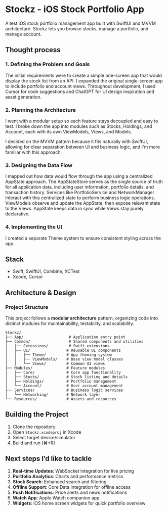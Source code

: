 # Stockz - iOS Stock Portfolio App

A test iOS stock portfolio management app built with SwiftUI and MVVM architecture. Stockz lets you browse stocks, manage a portfolio, and manage account.

## Thought process

### 1. Defining the Problem and Goals

The initial requirements were to create a simple one-screen app that would display the stock list from an API. I expanded the original single-screen app to include portfolio and account views. Throughout development, I used Cursor for code suggestions and ChatGPT for UI design inspiration and asset generation.

### 2. Planning the Architecture

I went with a modular setup so each feature stays decoupled and easy to test. I broke down the app into modules such as Stocks, Holdings, and Account, each with its own ViewModels, Views, and Models.

I decided on the MVVM pattern because it fits naturally with SwiftUI, allowing for clear separation between UI and business logic, and I'm more familiar with this approach.

### 3. Designing the Data Flow

I mapped out how data would flow through the app using a centralized AppState approach. The AppStateStore serves as the single source of truth for all application data, including user information, portfolio details, and transaction history. Services like PortfolioService and NetworkManager interact with this centralized state to perform business logic operations. ViewModels observe and update the AppState, then expose relevant state to the Views. AppState keeps data in sync while Views stay purely declarative.

### 4. Implementing the UI

I created a separate Theme system to ensure consistent styling across the app.


## Stack
- Swift, SwiftUI, Combine, XCTest
- Xcode, Cursor

## Architecture & Design

### Project Structure

This project follows a **modular architecture** pattern, organizing code into distinct modules for maintainability, testability, and scalability.

```
Stockz/
├── App/                    # Application entry point
├── Common/                 # Shared components and utilities
│   ├── Extensions/         # Swift extensions
│   ├── UI/                # Reusable UI components
│   │   ├── Theme/         # App theming system
│   │   ├── ViewModels/    # Base view model classes
│   │   └── Views/         # Common UI views
├── Modules/               # Feature modules
│   ├── Core/              # Core app functionality
│   ├── Stocks/            # Stock listing and details
│   ├── Holdings/          # Portfolio management
│   └── Account/           # User account management
├── Services/              # Business logic services
│   └── Networking/        # Network layer
└── Resources/             # Assets and resources
```

## Building the Project

1. Clone the repository
2. Open `Stockz.xcodeproj` in Xcode
3. Select target device/simulator
4. Build and run (⌘+R)

## Next steps I’d like to tackle

1. **Real-time Updates**: WebSocket integration for live pricing
2. **Portfolio Analytics**: Charts and performance metrics
3. **Stock Search**: Enhanced search and filtering
4. **Offline Support**: Core Data integration for offline access
5. **Push Notifications**: Price alerts and news notifications
6. **Watch App**: Apple Watch companion app
7. **Widgets**: iOS home screen widgets for quick portfolio overview